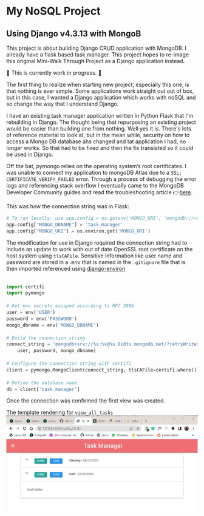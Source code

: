 # My NoSQL Project

## Using Django v4.3.13 with MongoB

This project is about building Django CRUD application with MongoDB.  I already have a flask based task manager.  This project hopes to re-image this original Mini-Walk Through Project as a Django application instead.

🚧 This is currently work in progress. 🚧

The first thing to realize when starting  new project, especially this one, is that nothing is ever simple.  Some applications work straight out out of box, but in this case, I wanted a Django application which works with noSQL and so change the way that I understand Django.

I have an existing task manager application written in Python Flask that I'm rebuilding in Django.  The thought being that repurposing an existing project would be easier than building one from nothing.  Well yes it is.  There's lots of reference material to look at, but in the mean while, security on how to access a Mongo DB database ahs changed and tat application I had, no longer works.  So that had to be fixed and then the fix translated so it could be used in Django.

Off the bat, pymongo relies on the operating system’s root certificates.  I was unable to connect my application to mongoDB Atlas due to a `SSL: CERTIFICATE_VERIFY_FAILED` error.   Through a process of debugging the error logs and referencing stack overflow I eventually came to the MongoDB Developer Community guides and read the troubleshooting article 👉[here](https://www.mongodb.com/community/forums/t/serverselectiontimeouterror-ssl-certificate-verify-failed-trying-to-understand-the-origin-of-the-problem/115288).

This was how the connection string was in Flask:

```python
# To run locally, use app.config = os.getenv('MONGO_URI', 'mongodb://<username>:<password>@ds155352.mlab.com:55352/task_manager') 
app.config["MONGO_DBNAME"] = 'task_manager'
app.config["MONGO_URI"] = os.environ.get('MONGO_URI')
```


The modification for use in Django required the connection string had to include an update to work with out of date OpenSSL root certificate on the host system using `tlsCAFile`.
Sensitive information like user name and password are stored in a .env that is named in the `.gitignore` file that is then imported referenced using [django-environ](https://pypi.org/project/django-environ/)

```python

import certifi
import pymongo

# Get env secrets escaped according to RFC 3986
user = env('USER')
password = env('PASSWORD')
mongo_dbname = env('MONGO_DBNAME')

# Build the connection string
connect_string = 'mongodb+srv://%s:%s@%s.8i0tx.mongodb.net/?retryWrites=true&w=majority' % (
    user, password, mongo_dbname)

# Configure the connection string with certifi
client = pymongo.MongoClient(connect_string, tlsCAFile=certifi.where())

# Define the database name
db = client['task_manager']
```

Once the connection was confirmed the first view was created.

The template rendering for `view_all_tasks`
![Task Manager](https://github.com/ddeveloper72/MyProjectEnvt/blob/master/MyNoSQLProj/static/img/all_tasks.jpg "Fig 1 showing Task Manager")